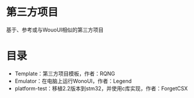 # 第三方项目
基于、参考或与WouoUI相似的第三方项目

# 目录
* Template：第三方项目模板，作者：RQNG
* Emulator：在电脑上运行WonoUI，作者：Legend
* platform-test：移植2.2版本到stm32，并使用c库实现，作者：ForgetCSX
